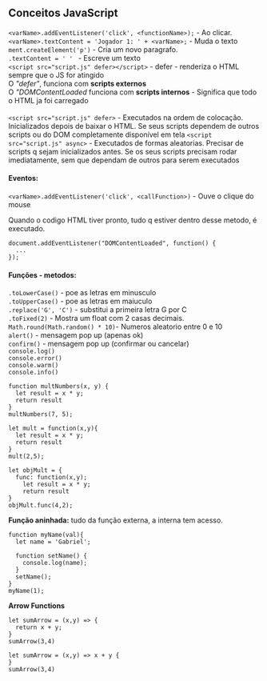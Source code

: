 ## Conceitos JavaScript
`<varName>.addEventListener('click', <functionName>);` - Ao clicar. <br>
`<varName>.textContent = 'Jogador 1: ' + <varName>;` - Muda o texto <br>
`ment.createElement('p')` - Cria um novo paragrafo. <br>
`.textContent = ' ' ` - Escreve um texto <br>
`<script src="script.js" defer></script>` - defer - renderiza o HTML sempre que o JS for atingido <br>
O _"defer"_, funciona com **scripts externos** <br>
O _"DOMContentLoaded_ funciona com **scripts internos** - Significa que todo o HTML ja foi carregado
<br>
<br>
`<script src="script.js" defer>` - Executados na ordem de colocação. Inicializados depois de baixar o HTML. Se seus scripts dependem de outros scripts ou do DOM completamente disponível em tela
`<script src="script.js" async>` - Executados de formas aleatorias. Precisar de scripts q sejam inicializados antes. Se os seus scripts precisam rodar imediatamente, sem que dependam de outros para serem executados

#### Eventos:
`<varName>.addEventListener('click', <callFunction>)` - Ouve o clique do mouse <br>

Quando o codigo HTML tiver pronto, tudo q estiver dentro desse metodo, é executado. <br>

```
document.addEventListener("DOMContentLoaded", function() {
  ...
});
```


#### Funções - metodos:
`.toLowerCase()` - poe as letras em minusculo <br>
`.toUpperCase()` - poe as letras em maiuculo <br>
`.replace('G', 'C')` - substitui a primeira letra G por C <br>
`.toFixed(2)` - Mostra um float com 2 casas decimais. <br>
`Math.round(Math.random() * 10)`- Numeros aleatorio entre 0 e 10 <br>
`alert()` - mensagem pop up (apenas ok) <br>
`confirm()` - mensagem pop up (confirmar ou cancelar) <br>
`console.log()` <br>
`console.error()` <br>
`console.warm()` <br>
`console.info()` <br>
```
function multNumbers(x, y) {
  let result = x * y;
  return result
}
multNumbers(7, 5);
```

```
let mult = function(x,y){
  let result = x * y;
  return result
}
mult(2,5);
```

```
let objMult = {
  func: function(x,y);
    let result = x * y;
    return result
}
objMult.func(4,2);
```
**Função aninhada:** tudo da função externa, a interna tem acesso.
```
function myName(val){
  let name = 'Gabriel';
  
  function setName() {
    console.log(name);
  }
  setName();
}
myName(1);
```

**Arrow Functions**
```
let sumArrow = (x,y) => {
  return x + y;
}
sumArrow(3,4)
```

```
let sumArrow = (x,y) => x + y {
}
sumArrow(3,4)
```
